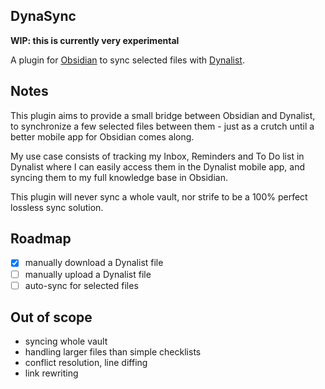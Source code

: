 ## DynaSync

**WIP: this is currently very experimental**

A plugin for [Obsidian](https://obsidian.md) to sync selected files with [Dynalist](https://dynalist.io).

## Notes

This plugin aims to provide a small bridge between Obsidian and Dynalist, to
synchronize a few selected files between them - just as a crutch until a better
mobile app for Obsidian comes along.

My use case consists of tracking my Inbox, Reminders and To Do list in Dynalist
where I can easily access them in the Dynalist mobile app, and syncing them to
my full knowledge base in Obsidian.

This plugin will never sync a whole vault, nor strife to be a 100% perfect
lossless sync solution.

## Roadmap

- [x] manually download a Dynalist file
- [ ] manually upload a Dynalist file
- [ ] auto-sync for selected files

## Out of scope

- syncing whole vault
- handling larger files than simple checklists
- conflict resolution, line diffing
- link rewriting
